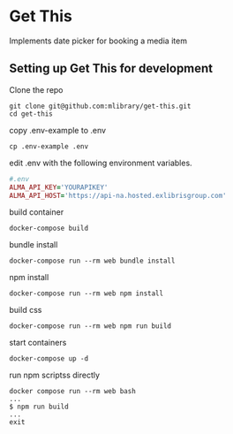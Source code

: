 # Get This

Implements date picker for booking a media item

## Setting up Get This for development

Clone the repo

```
git clone git@github.com:mlibrary/get-this.git
cd get-this
```

copy .env-example to .env

```
cp .env-example .env
```

edit .env with the following environment variables.

```ruby
#.env
ALMA_API_KEY='YOURAPIKEY'
ALMA_API_HOST='https://api-na.hosted.exlibrisgroup.com'
```

build container

```
docker-compose build
```

bundle install

```
docker-compose run --rm web bundle install
```

npm install

```
docker-compose run --rm web npm install
```

build css

```
docker-compose run --rm web npm run build
```

start containers

```
docker-compose up -d
```

run npm scriptss directly

```
docker compose run --rm web bash
...
$ npm run build
...
exit
```
